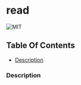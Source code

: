 # read
  ![MIT](https://img.shields.io/badge/License-MIT-blue)

  ## Table Of Contents
  - [Description](#description)

  ### Description
